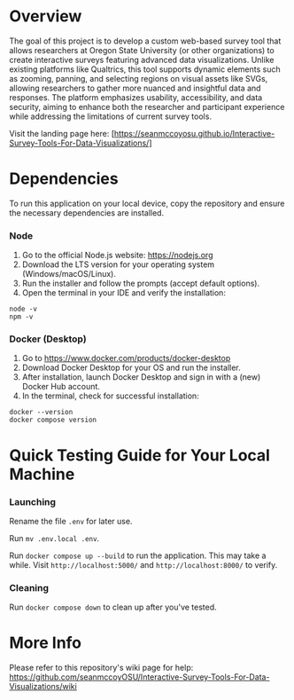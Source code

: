# Overview
The goal of this project is to develop a custom web-based survey tool that allows researchers at Oregon State University (or other
organizations) to create interactive surveys featuring advanced data visualizations. Unlike existing platforms like Qualtrics, this tool supports dynamic elements such as zooming, panning, and selecting regions on visual assets like SVGs, allowing researchers to gather more nuanced and insightful data and responses. The platform emphasizes usability, accessibility, and data security, aiming to enhance both the researcher and participant experience while addressing the limitations of current survey tools.

Visit the landing page here: [https://seanmccoyosu.github.io/Interactive-Survey-Tools-For-Data-Visualizations/]

# Dependencies
To run this application on your local device, copy the repository and ensure the necessary dependencies are installed.

### Node
1. Go to the official Node.js website: https://nodejs.org
2. Download the LTS version for your operating system (Windows/macOS/Linux).
3. Run the installer and follow the prompts (accept default options).
4. Open the terminal in your IDE and verify the installation:
```
node -v
npm -v
```

### Docker (Desktop)
1. Go to https://www.docker.com/products/docker-desktop
2. Download Docker Desktop for your OS and run the installer.
3. After installation, launch Docker Desktop and sign in with a (new) Docker Hub account.
4. In the terminal, check for successful installation:
```
docker --version
docker compose version
```

# Quick Testing Guide for Your Local Machine
### Launching
Rename the file `.env` for later use.

Run `mv .env.local .env`.

Run `docker compose up --build` to run the application. This may take a while. Visit `http://localhost:5000/` and `http://localhost:8000/` to verify.

### Cleaning
Run `docker compose down` to clean up after you've tested.

# More Info
Please refer to this repository's wiki page for help:
https://github.com/seanmccoyOSU/Interactive-Survey-Tools-For-Data-Visualizations/wiki
